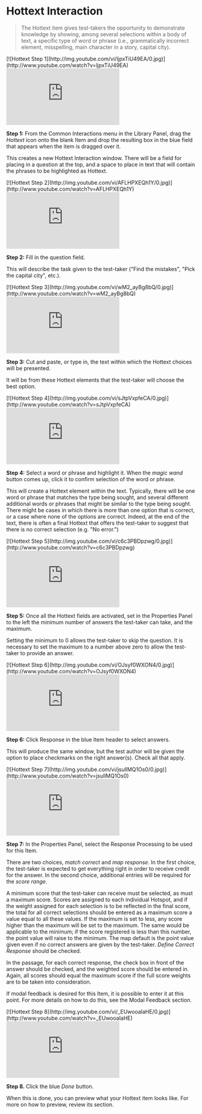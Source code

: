 # Hottext Interaction

>The Hottext item gives test-takers the opportunity to demonstrate knowledge by showing, among several selections within a body of text, a specific type of word or phrase (i.e., grammatically incorrect element, misspelling, main character in a story, capital city).

<div class="hidden-video">
[![Hottext Step 1](http://img.youtube.com/vi/ljpxTiU49EA/0.jpg)](http://www.youtube.com/watch?v=ljpxTiU49EA)
</div>

<div class='embed-container'><iframe src="https://www.youtube.com/embed/ljpxTiU49EA?rel=0" frameborder="0" allowfullscreen="true"></iframe></div>

**Step 1:** From the Common Interactions menu in the Library Panel, drag the *Hottext* icon onto the blank Item and drop the resulting box in the blue field that appears when the item is dragged over it.

This creates a new Hottext Interaction window. There will be a field for placing in a question at the top, and a space to place in text that will contain the phrases to be highlighted as Hottext.

<div class="hidden-video">
[![Hottext Step 2](http://img.youtube.com/vi/AFLHPXEQh1Y/0.jpg)](http://www.youtube.com/watch?v=AFLHPXEQh1Y)
</div>

<div class='embed-container'><iframe src="https://www.youtube.com/embed/AFLHPXEQh1Y?rel=0" frameborder="0" allowfullscreen="true"></iframe></div>

**Step 2:** Fill in the question field. 

This will describe the task given to the test-taker ("Find the mistakes", "Pick the capital city", etc.).

<div class="hidden-video">
[![Hottext Step 3](http://img.youtube.com/vi/wM2_ayBg8bQ/0.jpg)](http://www.youtube.com/watch?v=wM2_ayBg8bQ)
</div>

<div class='embed-container'><iframe src="https://www.youtube.com/embed/wM2_ayBg8bQ?rel=0" frameborder="0" allowfullscreen="true"></iframe></div>

**Step 3:** Cut and paste, or type in, the text within which the Hottext choices will be presented. 

It will be from these Hottext elements that the test-taker will choose the best option.

<div class="hidden-video">
[![Hottext Step 4](http://img.youtube.com/vi/sJtpVxpfeCA/0.jpg)](http://www.youtube.com/watch?v=sJtpVxpfeCA)
</div>

<div class='embed-container'><iframe src="https://www.youtube.com/embed/sJtpVxpfeCA?rel=0" frameborder="0" allowfullscreen="true"></iframe></div>

**Step 4:** Select a word or phrase and highlight it. When the *magic wand* button comes up, click it to confirm selection of the word or phrase.

This will create a Hottext element within the text. Typically, there will be one word or phrase that matches the type being sought, and several different additional words or phrases that might be similar to the type being sought. There might be cases in which there is more than one option that is correct, or a case where none of the options are correct. Indeed, at the end of the text, there is often a final Hottext that offers the test-taker to suggest that there is no correct selection (e.g. "No error.")

<div class="hidden-video">
[![Hottext Step 5](http://img.youtube.com/vi/c6c3PBDpzwg/0.jpg)](http://www.youtube.com/watch?v=c6c3PBDpzwg)
</div>

<div class='embed-container'><iframe src="https://www.youtube.com/embed/c6c3PBDpzwg?rel=0" frameborder="0" allowfullscreen="true"></iframe></div>

**Step 5:** Once all the Hottext fields are activated, set in the Properties Panel to the left the minimum number of answers the test-taker can take, and the maximum.

Setting the minimum to 0 allows the test-taker to skip the question. It is necessary to set the maximum to a number above zero to allow the test-taker to provide an answer.

<div class="hidden-video">
[![Hottext Step 6](http://img.youtube.com/vi/OJsyf0WXON4/0.jpg)](http://www.youtube.com/watch?v=OJsyf0WXON4)
</div>

<div class='embed-container'><iframe src="https://www.youtube.com/embed/OJsyf0WXON4?rel=0" frameborder="0" allowfullscreen="true"></iframe></div>

**Step 6:** Click Response in the blue Item header to select answers. 

This will produce the same window, but the test author will be given the option to place checkmarks on the right answer(s). Check all that apply.

<div class="hidden-video">
[![Hottext Step 7](http://img.youtube.com/vi/jsullMQ1Os0/0.jpg)](http://www.youtube.com/watch?v=jsullMQ1Os0)
</div>

<div class='embed-container'><iframe src="https://www.youtube.com/embed/jsullMQ1Os0?rel=0" frameborder="0" allowfullscreen="true"></iframe></div>

**Step 7:** In the Properties Panel, select the Response Processing to be used for this Item.

There are two choices, *match correct* and *map response*. In the first choice, the test-taker is expected to get everything right in order to receive credit for the answer. In the second choice, additional entries will be required for the *score range*. 

A minimum score that the test-taker can receive must be selected, as must a maximum score. Scores are assigned to each individual Hotspot, and if the weight assigned for each selection is to be reflected in the final score, the total for all correct selections should be entered as a maximum score a value equal to all these values. If the maximum is set to less, any score higher than the maximum will be set to the maximum. The same would be applicable to the minimum; if the score registered is less than this number, the point value will raise to the minimum. The map default is the point value given even if no correct answers are given by the test-taker. *Define Correct Response* should be checked.

In the passage, for each correct response, the check box in front of the answer should be checked, and the weighted score should be entered in. Again, all scores should equal the maximum score if the full score weights are to be taken into consideration. 

If modal feedback is desired for this Item, it is possible to enter it at this point. For more details on how to do this, see the Modal Feedback section.

<div class="hidden-video">
[![Hottext Step 8](http://img.youtube.com/vi/_EUwooalaHE/0.jpg)](http://www.youtube.com/watch?v=_EUwooalaHE)
</div>

<div class='embed-container'><iframe src="https://www.youtube.com/embed/_EUwooalaHE?rel=0" frameborder="0" allowfullscreen="true"></iframe></div>

**Step 8.** Click the blue *Done* button.

When this is done, you can preview what your Hottext item looks like. For more on how to preview, review its section.
